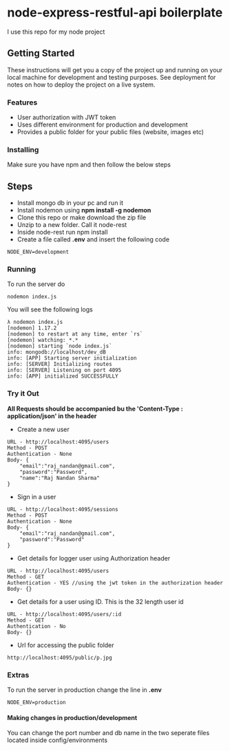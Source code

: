 # node-express-restful-api boilerplate
I use this repo for my node project
## Getting Started
These instructions will get you a copy of the project up and running on your local machine for development and testing purposes. See deployment for notes on how to deploy the project on a live system.
### Features
* User authorization with JWT token
* Uses different environment for production and development
* Provides a public folder for your public files (website, images etc)

### Installing

Make sure you have npm and then follow the below steps

## Steps

* Install mongo db in your pc and run it
* Install nodemon using **npm install -g nodemon**
* Clone this repo or make download the zip file
* Unzip to a new folder. Call it node-rest
* Inside node-rest run npm install
* Create a file called **.env** and insert the following code

```
NODE_ENV=development
```
### Running

To run the server do
```
nodemon index.js
```

You will see the following logs
```
λ nodemon index.js
[nodemon] 1.17.2
[nodemon] to restart at any time, enter `rs`
[nodemon] watching: *.*
[nodemon] starting `node index.js`
info: mongodb://localhost/dev_dB
info: [APP] Starting server initialization
info: [SERVER] Initializing routes
info: [SERVER] Listening on port 4095
info: [APP] initialized SUCCESSFULLY
```

### Try it Out
**All Requests should be accompanied bu the 'Content-Type : application/json' in the header**
* Create a new user
```
URL - http://localhost:4095/users
Method - POST
Authentication - None
Body- {
	"email":"raj_nandan@gmail.com",
  	"password":"Password",
  	"name":"Raj Nandan Sharma"
}
```

* Sign in a user
```
URL - http://localhost:4095/sessions
Method - POST
Authentication - None
Body- {
	"email":"raj_nandan@gmail.com",
  	"password":"Password"
}
```
* Get details for logger user using Authorization header
```
URL - http://localhost:4095/users
Method - GET
Authentication - YES //using the jwt token in the authorization header
Body- {}
```
* Get details for a user using ID. This is the 32 length user id
```
URL - http://localhost:4095/users/:id
Method - GET
Authentication - No
Body- {}
```
* Url for accessing the public folder
```
http://localhost:4095/public/p.jpg
```
### Extras
To run the server in production change the line in **.env**
```
NODE_ENV=production
```

#### Making changes in production/development
You can change the port number and db name in the two seperate files located inside config/environments
